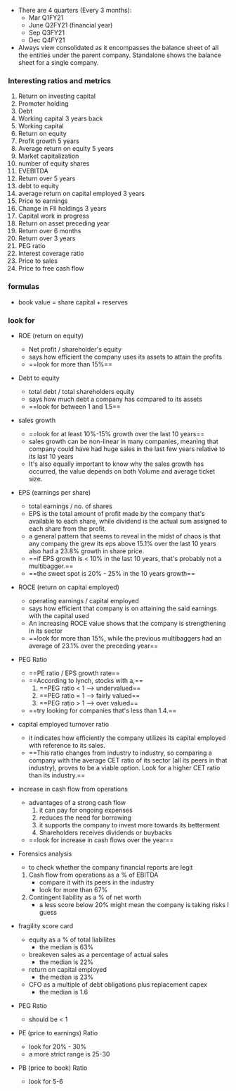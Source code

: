 - There are 4 quarters (Every 3 months):
	- Mar Q1FY21
	- June Q2FY21 (financial year) 
	- Sep Q3FY21 
	- Dec Q4FY21
- Always view consolidated as it encompasses the balance sheet of all the entities under the parent company. Standalone shows the balance sheet for a single company.
### Interesting ratios and metrics
1. Return on investing capital
2. Promoter holding
3. Debt
4. Working capital 3 years back
5. Working capital
6. Return on equity
7. Profit growth 5 years
8. Average return on equity 5 years
9. Market capitalization
10. number of equity shares
11. EVEBITDA
12. Return over 5 years
13. debt to equity
14. average return on capital employed 3 years
15. Price to earnings
16. Change in FII holdings 3 years
17. Capital work in progress
18. Return on asset preceding year
19. Return over 6 months
20. Return over 3 years
21. PEG ratio
22. Interest coverage ratio
23. Price to sales
24. Price to free cash flow
### formulas
- book value = share capital + reserves
### look for
- ROE (return on equity)
	- Net profit / shareholder's equity 
	- says how efficient the company uses its assets to attain the profits
	- ==look for more than 15%==
- Debt to equity 
	- total debt / total shareholders equity
	- says how much debt a company has compared to its assets
	- ==look for between 1 and 1.5==
- sales growth
	- ==look for at least 10%-15% growth over the last 10 years==
	- sales growth can be non-linear in many companies, meaning that company could have had huge sales in the last few years relative to its last 10 years
	- It's also equally important to know why the sales growth has occurred, the value depends on both Volume and average ticket size.
- EPS (earnings per share)
	- total earnings / no. of shares
	- EPS is the total amount of profit made by the company that's available to each share, while dividend is the actual sum assigned to each share from the profit. 
	- a general pattern that seems to reveal in the midst of chaos is that any company the grew its eps above 15.1% over the last 10 years also had a 23.8% growth in share price.
	- ==if EPS growth is < 10% in the last 10 years, that's probably not a multibagger.==
	- ==the sweet spot is 20% - 25% in the 10 years growth==
- ROCE (return on capital employed) 
	- operating earnings / capital employed 
	- says how efficient that company is on attaining the said earnings with the capital used
	- An increasing ROCE value shows that the company is strengthening in its sector
	- ==look for more than 15%, while the previous multibaggers had an average of 23.1% over the preceding year==
- PEG Ratio
	- ==PE ratio / EPS growth rate==
	- ==According to lynch, stocks with a,==
		1. ==PEG ratio < 1 --> undervalued==
		2. ==PEG ratio = 1 --> fairly valued==
		3. ==PEG ratio > 1 --> over valued==
	- ==try looking for companies that's less than 1.4.==
- capital employed turnover ratio
	- it indicates how efficiently the company utilizes its capital employed with reference to its sales. 
	- ==This ratio changes from industry to industry, so comparing a company with the average CET ratio of its sector (all its peers in that industry), proves to be a viable option. Look for a higher CET ratio than its industry.==
- increase in cash flow from operations
	- advantages of a strong cash flow 
		1. it can pay for ongoing expenses
		2. reduces the need for borrowing
		3. it supports the company to invest more towards its betterment
		4. Shareholders receives dividends or buybacks
	- ==look for increase in cash flows over the year==
- Forensics analysis
	- to check whether the company financial reports are legit
	1. Cash flow from operations as a % of EBITDA
		- compare it with its peers in the industry
		- look for more than 67%
	2. Contingent liability as a % of net worth
		- a less score below 20% might mean the company is taking risks I guess
- fragility score card
	-  equity as a % of total liabilites 
		- the median is 63%
	- breakeven sales as a percentage of actual sales
		- the median is 22%
	- return on capital employed
		- the median is 23%
	- CFO as a multiple of debt obligations plus replacement capex
		- the median is 1.6

- PEG Ratio
	- should be < 1
- PE (price to earnings) Ratio
	- look for 20% - 30%
	- a more strict range is 25-30
- PB (price to book) Ratio 
	- look for 5-6